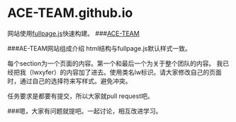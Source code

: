 # ACE-TEAM.github.io

网站使用<a href="https://github.com/alvarotrigo/fullPage.js">fullpage.js</a>快速构建。
###<a href="ACE-TEAM.github.io">ACE-TEAM</a>

###AE-TEAM网站组成介绍
html结构与fullpage.js默认样式一致。

每个section为一个页面的内容。第一个和最后一个为关于整个团队的内容。
我已经把我（lwxyfer）的内容加了进去。使用类名lw标识。请大家修改自己的页面时，通过自己的选择符来写样式。避免冲突。

任务要求是都要有提交，所以大家就pull request吧。

###嗯，大家有问题就提吧。一起讨论，相互改进学习。
